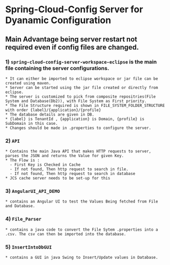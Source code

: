 # Spring-Cloud-Config Server for Dyanamic Configuration 
## Main Advantage being server restart not required even if config files are changed.
### 1) ```spring-cloud-config-server-workspace-eclipse``` is the main file containing the server configurations.
    * It can either be imported to eclipse workspace or jar file can be created using maven.
    * Server can be started using the jar file created or directly from eclipse.
    * The server is customized to pick from composite repositries(File System and Database(Db2)), with File System as First priority.
    * The File Structure required is shown in FILE_SYSTEM_FOLDER_STRUCTURE with order {label}/{application}/{profile}
    * The database details are given in DB.
    * {label} is TenantId , {application} is Domain, {profile} is SubDomain in this case.
    * Changes should be made in .properties to configure the server.
### 2) ```API``` 
    * Contains the main Java API that makes HTTP requests to server, parses the JSON and returns the Value for given Key.
    * The Flow is :
      - First Key is Checked in Cache
      - If not found, Then http request to search in file.
      - If not found, Then http request to search in database
    * JCS cache server needs to be set-up for this
### 3) ```AngularUI_API_DEMO``` 
    * contains an Angular UI to test the Values Being fetched from File and Database.
### 4) ```File_Parser``` 
    * contains a java code to convert the File Sytem .properties into a .csv. The csv can then be imported into the database.
### 5) ```InsertIntoDbGUI``` 
    * contains a GUI in java Swing to Insert/Update values in Database.
